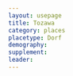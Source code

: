 ```yaml
---
layout: usepage
title: Tozawa
category: places
placetype: Dorf
demography:
supplement: 
leader: 
---
```

